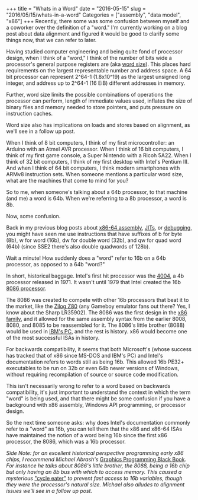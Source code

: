 +++
title = "Whats in a Word"
date = "2016-05-15"
slug = "2016/05/15/whats-in-a-word"
Categories = ["assembly", "data model", "x86"]
+++
Recently, there some was some confusion between myself and a coworker over the
definition of a "word."  I'm currently working on a blog post about data
alignment and figured it would be good to clarify some things now, that we can
refer to later.

Having studied computer engineering and being quite fond of processor design,
when I think of a "word," I think of the number of bits wide a processor's
general purpose registers are
(aka [word size](https://en.wikipedia.org/wiki/Word_%28computer_architecture%29#Size_families)).
This places hard requirements on the largest representable number and address
space.  A 64 bit processor can represent 2^64-1 (1.8x10^19) as the largest
unsigned long integer, and address up to 2^64-1 (16 EiB) different addresses in
memory.

Further, word size limits the possible combinations of operations the processor
can perform, length of immediate values used, inflates the size of binary files
and memory needed to store pointers, and puts pressure on instruction caches.

Word size also has implications on loads and stores based on alignment, as
we'll see in a follow up post.

When I think of 8 bit computers, I think of my first microcontroller: an
Arduino with an Atmel AVR processor.  When I think of 16 bit computers, I think
of my first game console, a Super Nintendo with a Ricoh 5A22.  When I think of
32 bit computers, I think of my first desktop with Intel's Pentium III.  And
when I think of 64 bit computers, I think modern smartphones with ARMv8
instruction sets.  When someone mentions a particular word size, what are the
machines that come to mind for you?

So to me, when someone's talking about a 64b processor, to that machine (and
me) a word is 64b.  When we're referring to a 8b processor, a word is 8b.

Now, some confusion.

Back in my previous blog posts about
[x86-64 assembly](/blog/2014/04/18/lets-write-some-x86-64/),
[JITs](/blog/2015/05/25/interpreter-compiler-jit/), or
[debugging](/blog/2016/01/20/debugging-x86-64-assembly-with-lldb-and-dtrace/),
you might have seen me use instructions that have suffixes of b for byte (8b),
w for word (16b), dw for double word (32b), and qw for quad word (64b) (since
SSE2 there's also double quadwords of 128b).

Wait a minute!  How suddenly does a "word" refer to 16b on a 64b processor, as
opposed to a 64b "word?"

In short, historical baggage.  Intel's first hit processor was the
[4004](https://en.wikipedia.org/wiki/Intel_4004),
a 4b processor released in 1971.  It wasn't until 1979 that Intel created the
16b
[8086 processor](https://en.wikipedia.org/wiki/Intel_8086).

The 8086 was created to compete with other 16b processors that beat it to the
market, like the
[Zilog Z80](https://en.wikipedia.org/wiki/Zilog_Z80)
(any Gameboy emulator fans out there?  Yes, I know about the Sharp LR35902).
The 8086 was the first design in the
[x86 family](https://en.wikipedia.org/wiki/X86),
and it allowed for the same assembly syntax from the earlier 8008, 8080, and
8085 to be reassembled for it.  The 8086's little brother (8088) would be used
in
[IBM's PC](https://en.wikipedia.org/wiki/IBM_Personal_Computer#Open_standards),
and the rest is history.  x86 would become one of the most successful
ISAs in history.

For backwards compatibility, it seems that both Microsoft's (whose success has
tracked that of x86 since MS-DOS and IBM's PC) and Intel's documentation refers
to words still as being 16b. This allowed 16b PE32+ executables to be run on
32b or even 64b newer versions of Windows, without requiring recompilation of
source or source code modification.

This isn't necessarily wrong to refer to a word based on backwards
compatibility, it's just important to understand the context in which the term
"word" is being used, and that there might be some confusion if you have a
background with x86 assembly, Windows API programming, or processor design.

So the next time someone asks: why does Intel's documentation commonly refer to
a "word" as 16b, you can tell them that the x86 and x86-64 ISAs have maintained
the notion of a word being 16b since the first x86 processor, the 8086, which
was a 16b processor.

*Side Note: for an excellent historical perspective programming early x86
chips, I recommend Michael Abrash's*
[Graphics Programming Black Book](http://www.gamedev.net/page/resources/_/technical/graphics-programming-and-theory/graphics-programming-black-book-r1698).
*For instance he talks about 8086's little brother, the 8088, being a 16b chip
but only having an 8b bus with which to access memory. This caused a mysterious*
["cycle eater"](http://downloads.gamedev.net/pdf/gpbb/gpbb4.pdf)
*to prevent fast access to 16b variables, though they were the processor's
natural size.  Michael also alludes to alignment issues we'll see in a follow
up post.*


